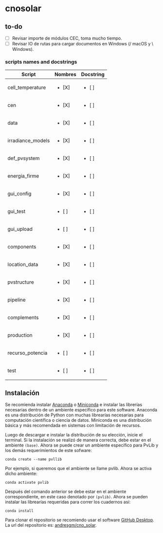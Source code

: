 # cnosolar

## to-do

- [ ] Revisar importe de módulos CEC, toma mucho tiempo.
- [ ] Revisar IO de rutas para cargar documentos en Windows (/ macOS y \\ Windows).

### scripts names and docstrings
| Script                        | Nombres               | Docstring              |
|-------------------------------|-----------------------|------------------------|
| cell_temperature              | <ul><li>[X]</li></ul> | <ul><li>[ ]</li></ul>  |
| cen                           | <ul><li>[X]</li></ul> | <ul><li>[ ]</li></ul>  |
| data                          | <ul><li>[X]</li></ul> | <ul><li>[ ]</li></ul>  |
| irradiance_models             | <ul><li>[X]</li></ul> | <ul><li>[ ]</li></ul>  |
| def_pvsystem                  | <ul><li>[X]</li></ul> | <ul><li>[ ]</li></ul>  |
| energia_firme                 | <ul><li>[X]</li></ul> | <ul><li>[ ]</li></ul>  |
| gui_config                    | <ul><li>[X]</li></ul> | <ul><li>[ ]</li></ul>  |
| gui_test                      | <ul><li>[ ]</li></ul> | <ul><li>[ ]</li></ul>  |
| gui_upload                    | <ul><li>[ ]</li></ul> | <ul><li>[ ]</li></ul>  |
| components                    | <ul><li>[X]</li></ul> | <ul><li>[ ]</li></ul>  |
| location_data                 | <ul><li>[X]</li></ul> | <ul><li>[ ]</li></ul>  |
| pvstructure                   | <ul><li>[X]</li></ul> | <ul><li>[ ]</li></ul>  |
| pipeline                      | <ul><li>[X]</li></ul> | <ul><li>[ ]</li></ul>  |
| complements                   | <ul><li>[X]</li></ul> | <ul><li>[ ]</li></ul>  |
| production                    | <ul><li>[X]</li></ul> | <ul><li>[ ]</li></ul>  |
| recurso_potencia              | <ul><li>[ ]</li></ul> | <ul><li>[ ]</li></ul>  |
| test                          | <ul><li>[ ]</li></ul> | <ul><li>[ ]</li></ul>  |
 
## Instalación

Se recomienda instalar [Anaconda](https://www.anaconda.com/products/individual) o [Miniconda](https://docs.conda.io/en/latest/miniconda.html) e instalar las librerías necesarias dentro de un ambiente específico para este software. Anaconda es una distribución de Python con muchas librearías necesarias para computación científica o ciencia de datos. Miniconda es una distribución básica y más recomendada en sistemas con limitación de recursos.

Luego de descargar e instalar la distribución de su elección, inicie el terminal. Si la instalación se realizó de manera correcta, debe estar en el ambiente `(base)`. Ahora se puede crear un ambiente específico para PvLib y los demás requerimientos de este sofware:

```
conda create --name pvllib
```

Por ejemplo, si queremos que el ambiente se llame pvlib. Ahora se activa dicho ambiente:

```
conda activate pvlib
```

Después del comando anterior se debe estar en el ambiente correspondiente, en este caso denotado por `(pvlib)`. Ahora se pueden instalar las librearías requeridas para correr los cuadernos así:

```
conda install 
```

Para clonar el repositorio se recomiendo usar el software [GitHub Desktop](https://desktop.github.com/). La url del repositorio es: [andresgm/cno_solar](https://github.com/andresgm/cno_solar).

